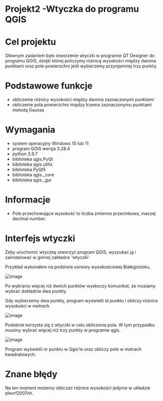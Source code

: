 # Projekt2 -Wtyczka do programu QGIS

# Cel projektu 

Głównym zadaniem było stworzenie wtyczki w programie QT Designer do programu QGIS, dzięki której policzymy różnicę wysokości między dwoma punktami oraz pole powierzchni jeśli wybierzemy przynjamniej trzy punkty.


# Podstawowe funkcje

- obliczenie różnicy wysokości między dwoma zaznaczonymi punktami
- obliczenie pola powierzchni między trzema zaznaczonymu punktami metodą Gaussa

# Wymagania

- system operacyjny Windows 10 lub 11
- program QGIS wersja 3.28.4
- python 3.9.7
- biblioteka qgis.PyQt
- biblioteka qgis.utilis
- biblioteka PyQt5
- biblioteka qgis._core
- biblioteka qgis._gui

# Informacje
- Pole przechowujące wysokość to liczba zmienno przecinkowa, inaczej decimal number.

# Interfejs wtyczki

Żeby uruchomić wtyczkę otworzyć program QGIS, wyszukać ją i zainstalować w górnej zakładce 'wtyczki'.


Przykład wykonałem na podstwie osnowy wysokościowej Białegostoku.


![image](https://github.com/adamstan102/Projekt2/assets/129062363/f24cc53d-2a86-40b1-849b-d192850a10f5)


Po wybraniu więcej niż dwóch punktów wyskoczy komunikat, że musiamy wybrać dokładnie dwa punkty. 

Gdy wybierzemy dwa punkty, program wyświetli id punktu i obliczy różnice wysokości w metrach.


![image](https://github.com/adamstan102/Projekt2/assets/129062363/efae9891-8a2c-4aeb-8c7d-4f1244275133)



Podobnie korzysta się z wtyczki w celu obliczenia pola. W tym przypadku musimy wybrać więcej niż trzy punkty w programie qgis.


![image](https://github.com/adamstan102/Projekt2/assets/129062363/5321b2df-08ab-4c6f-b034-9e5041074704)


Program wyświetli nr punktu w Qgis'ie oraz obliczy pole w metrach kwadratowych.



# Znane błędy

Na ten moment możemy obliczać różnice wysokości jedynie w układzie plevrf2007nh.
